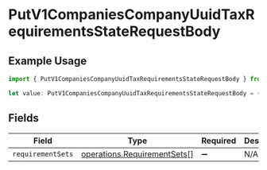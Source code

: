 # PutV1CompaniesCompanyUuidTaxRequirementsStateRequestBody

## Example Usage

```typescript
import { PutV1CompaniesCompanyUuidTaxRequirementsStateRequestBody } from "gusto-embedded/models/operations";

let value: PutV1CompaniesCompanyUuidTaxRequirementsStateRequestBody = {};
```

## Fields

| Field                                                                      | Type                                                                       | Required                                                                   | Description                                                                |
| -------------------------------------------------------------------------- | -------------------------------------------------------------------------- | -------------------------------------------------------------------------- | -------------------------------------------------------------------------- |
| `requirementSets`                                                          | [operations.RequirementSets](../../models/operations/requirementsets.md)[] | :heavy_minus_sign:                                                         | N/A                                                                        |